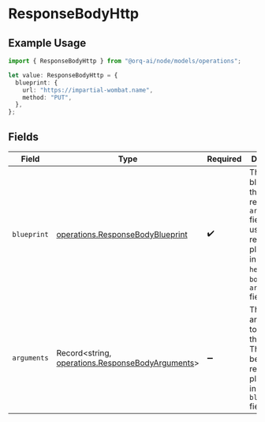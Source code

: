# ResponseBodyHttp

## Example Usage

```typescript
import { ResponseBodyHttp } from "@orq-ai/node/models/operations";

let value: ResponseBodyHttp = {
  blueprint: {
    url: "https://impartial-wombat.name",
    method: "PUT",
  },
};
```

## Fields

| Field                                                                                                                                                       | Type                                                                                                                                                        | Required                                                                                                                                                    | Description                                                                                                                                                 |
| ----------------------------------------------------------------------------------------------------------------------------------------------------------- | ----------------------------------------------------------------------------------------------------------------------------------------------------------- | ----------------------------------------------------------------------------------------------------------------------------------------------------------- | ----------------------------------------------------------------------------------------------------------------------------------------------------------- |
| `blueprint`                                                                                                                                                 | [operations.ResponseBodyBlueprint](../../models/operations/responsebodyblueprint.md)                                                                        | :heavy_check_mark:                                                                                                                                          | The blueprint for the HTTP request. The `arguments` field will be used to replace the placeholders in the `url`, `headers`, `body`, and `arguments` fields. |
| `arguments`                                                                                                                                                 | Record<string, [operations.ResponseBodyArguments](../../models/operations/responsebodyarguments.md)>                                                        | :heavy_minus_sign:                                                                                                                                          | The arguments to send with the request. The keys will be used to replace the placeholders in the `blueprint` field.                                         |